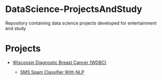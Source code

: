 # DataScience-ProjectsAndStudy
 Repository containing data science projects developed for entertainment and study


# Projects 

  - [Wisconsin Diagnostic Breast Cancer (WDBC)](https://github.com/eduardoanog/DataScience-ProjectsAndStudy/tree/main/Wisconsin%20Diagnostic%20Breast%20Cancer%20(WDBC))

    - [SMS Spam Classifier With NLP]()
